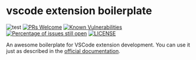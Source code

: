 # vscode extension boilerplate

![test](https://github.com/tjx666/awesome-vscode-extension-boilerplate/actions/workflows/test.yml/badge.svg) [![PRs Welcome](https://img.shields.io/badge/PRs-welcome-brightgreen.svg?style=flat)](http://makeapullrequest.com) [![Known Vulnerabilities](https://snyk.io/test/github/tjx666/awesome-vscode-extension-boilerplate/badge.svg?targetFile=package.json)](https://snyk.io/test/github/tjx666/awesome-vscode-extension-boilerplate?targetFile=package.json) [![Percentage of issues still open](https://isitmaintained.com/badge/open/tjx666/awesome-vscode-extension-boilerplate.svg)](http://isitmaintained.com/project/tjx666/awesome-vscode-extension-boilerplate') [![LICENSE](https://img.shields.io/badge/license-Anti%20996-blue.svg?style=flat-square)](https://github.com/996icu/996.ICU/blob/master/LICENSE)

An awesome boilerplate for VSCode extension development. You can use it just as described in the [official documentation](https://code.visualstudio.com/api).
